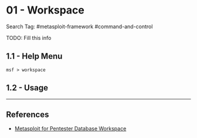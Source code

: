 # 01 - Workspace

Search Tag: #metasploit-framework #command-and-control

TODO: Fill this info
## 1.1 - Help Menu

`msf > workspace`

## 1.2 - Usage

---
## References

- [Metasploit for Pentester Database Workspace](https://www.hackingarticles.in/metasploit-for-pentester-database-workspace/)
